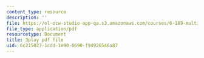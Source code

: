 ```yaml
---
content_type: resource
description: ''
file: https://ol-ocw-studio-app-qa.s3.amazonaws.com/courses/6-189-multicore-programming-primer-january-iap-2007/6c2150271cdd1e900690f94926546a87_e2WwaVi6VwA.pdf
file_type: application/pdf
resourcetype: Document
title: 3play pdf file
uid: 6c215027-1cdd-1e90-0690-f94926546a87
---
```

